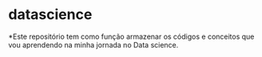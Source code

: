 # datascience

*Este repositório tem como função armazenar os códigos e conceitos que vou aprendendo na minha jornada no Data science.
